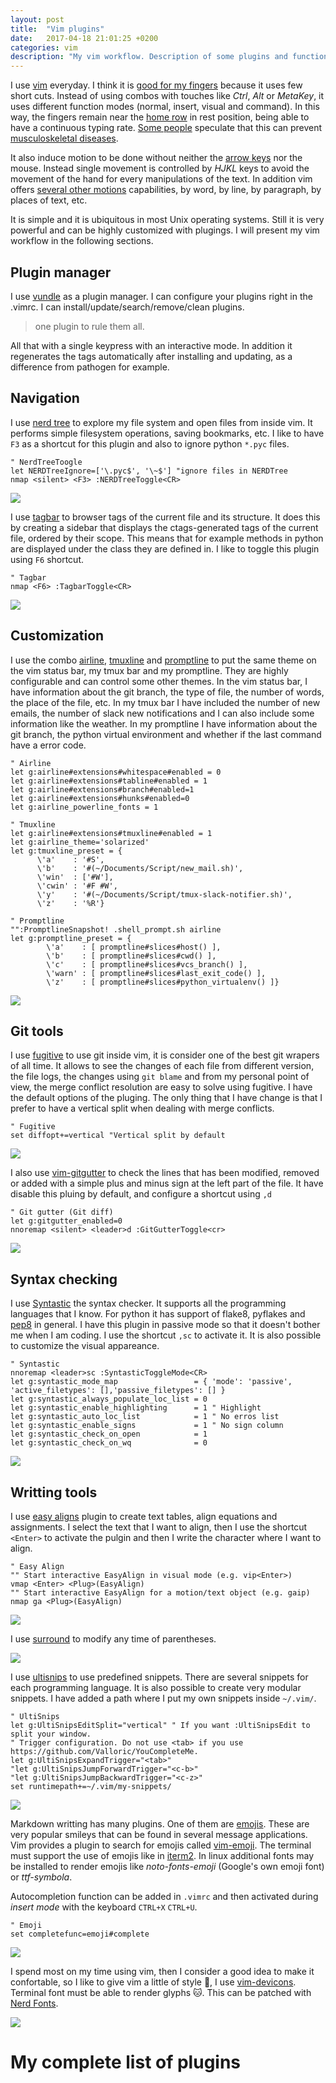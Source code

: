 ```yaml
---
layout: post
title:  "Vim plugins"
date:   2017-04-18 21:01:25 +0200
categories: vim 
description: "My vim workflow. Description of some plugins and functionlities."
---
```


I use [vim](https://github.com/vim/vim) everyday. I think it is [good for my fingers](http://stackoverflow.com/questions/29500098/is-there-any-data-supporting-a-correlation-between-carpal-tunnels-and-using-keyb) because it uses few short cuts. Instead of using combos with touches like _Ctrl_, _Alt_ or _MetaKey_, it uses different function modes (normal, insert, visual and command). In this way, the fingers remain  near the [home row](https://en.wikipedia.org/wiki/Touch_typing) in rest position, being able to have a continuous typing rate. [Some people](http://stackoverflow.com/questions/29500098/is-there-any-data-supporting-a-correlation-between-carpal-tunnels-and-using-keyb) speculate that this can prevent [musculoskeletal diseases](https://en.wikipedia.org/wiki/Repetitive_strain_injury). 

It also induce motion to be done without neither the [arrow keys](https://en.wikipedia.org/wiki/Arrow_keys) nor the mouse. Instead single movement is controlled by _HJKL_ keys to avoid the movement of the hand for every manipulations of the text. In addition vim offers [several other motions](http://vimdoc.sourceforge.net/htmldoc/motion.html#operator) capabilities, by word, by line, by paragraph, by places of text, etc.

It is simple and it is ubiquitous in most Unix operating systems. Still it is very powerful and can be highly customized with plugings.
I will present my vim workflow in the following sections.

## Plugin manager

I use [vundle](https://github.com/VundleVim/Vundle.vim) as a plugin manager. I
can configure your plugins right in the .vimrc. I can
install/update/search/remove/clean plugins.

> one plugin to rule them all.

All that with a single keypress with an interactive mode. In addition it regenerates the tags automatically after installing and updating, as a difference from pathogen for example.

## Navigation

I use [nerd tree](https://github.com/scrooloose/nerdtree) to explore my file system and open files from inside vim. It performs simple filesystem operations, saving bookmarks, etc. I like to have `F3` as a shortcut for this plugin and also to ignore python `*.pyc` files.

```vim
" NerdTreeToogle
let NERDTreeIgnore=['\.pyc$', '\~$'] "ignore files in NERDTree
nmap <silent> <F3> :NERDTreeToggle<CR>
```

![](https://cdn-images-1.medium.com/max/800/1*yFuOEvHxG9U0AUjrDlpbrQ.png)

I use [tagbar](https://github.com/majutsushi/tagbar) to browser tags of the current file and its structure. 
It does this by creating a sidebar that displays the ctags-generated tags of
the current file, ordered by their scope. This means that for example methods
in python are displayed under the class they are defined in. I like to toggle this plugin using `F6` shortcut.

```vim
" Tagbar
nmap <F6> :TagbarToggle<CR>
```

![](https://camo.githubusercontent.com/fc85311154723793776aed28488befdfaab36c42/68747470733a2f2f692e696d6775722e636f6d2f5366394c7332722e706e67)

## Customization 

I use the combo [airline](https://github.com/bling/vim-airline), [tmuxline](https://github.com/edkolev/tmuxline.vim) and [promptline](https://github.com/edkolev/promptline.vim) to put the same theme on the vim status bar, my tmux bar and my promptline.
They are highly configurable and can control some other themes.
In the vim status bar, I have information about the git branch, the type of file, the number of words, the place of the file, etc.
In my tmux bar I have included the number of new emails, the number of slack new notifications and I can also include some information like the weather.
In my promptline I have information about the git branch, the python virtual environment and whether if the last command have a error code.

```vim
" Airline
let g:airline#extensions#whitespace#enabled = 0
let g:airline#extensions#tabline#enabled = 1
let g:airline#extensions#branch#enabled=1
let g:airline#extensions#hunks#enabled=0
let g:airline_powerline_fonts = 1

" Tmuxline
let g:airline#extensions#tmuxline#enabled = 1
let g:airline_theme='solarized'
let g:tmuxline_preset = {
      \'a'    : '#S',
      \'b'    : '#(~/Documents/Script/new_mail.sh)',
      \'win'  : ['#W'],
      \'cwin' : '#F #W',
      \'y'    : '#(~/Documents/Script/tmux-slack-notifier.sh)',
      \'z'    : '%R'}

" Promptline
"":PromptlineSnapshot! .shell_prompt.sh airline
let g:promptline_preset = {
        \'a'    : [ promptline#slices#host() ],
        \'b'    : [ promptline#slices#cwd() ],
        \'c'    : [ promptline#slices#vcs_branch() ],
        \'warn' : [ promptline#slices#last_exit_code() ],
        \'z'    : [ promptline#slices#python_virtualenv() ]}
```



![](https://github.com/vim-airline/vim-airline/wiki/screenshots/demo.gif)

## Git tools

I use [fugitive](https://github.com/tpope/vim-fugitive) to use git inside vim, it is consider one of the best git wrapers of all time. It allows to see the changes of each file from different version, the file logs, the changes using `git blame` and from my personal point of view, the merge conflict resolution are easy to solve using fugitive. I have the default options of the pluging. The only thing that I have change is that I prefer to have a vertical split when dealing with merge conflicts.

```vim
" Fugitive
set diffopt+=vertical "Vertical split by default
```

![](https://camo.githubusercontent.com/dae2bbd335e42f9d093c46e4631e8af6fb3fdeed/687474703a2f2f692e696d6775722e636f6d2f4b526176612e706e67)

I also use [vim-gitgutter](https://github.com/airblade/vim-gitgutter) to check the lines that has been modified, removed or added with a simple plus and minus sign at the left part of the file. It have disable this pluing by default, and configure a shortcut using `,d`

```vim
" Git gutter (Git diff)
let g:gitgutter_enabled=0
nnoremap <silent> <leader>d :GitGutterToggle<cr>
```

![](https://raw.github.com/airblade/vim-gitgutter/master/screenshot.png)

## Syntax checking

I use [Syntastic](https://github.com/scrooloose/syntastic) the syntax checker. It supports all the programming languages that I know. For python it has support of flake8, pyflakes and [pep8](https://www.python.org/dev/peps/pep-0008/) in general. I have this plugin in passive mode so that it doesn't bother me when I am coding. I use the shortcut `,sc` to activate it. It is also possible to customize the visual appareance.

```vim
" Syntastic
nnoremap <leader>sc :SyntasticToggleMode<CR>
let g:syntastic_mode_map                 = { 'mode': 'passive', 'active_filetypes': [],'passive_filetypes': [] }
let g:syntastic_always_populate_loc_list = 0
let g:syntastic_enable_highlighting      = 1 " Highlight
let g:syntastic_auto_loc_list            = 1 " No erros list
let g:syntastic_enable_signs             = 1 " No sign column
let g:syntastic_check_on_open            = 1
let g:syntastic_check_on_wq              = 0
```

![](https://github.com/vim-syntastic/syntastic/raw/master/_assets/screenshot_1.png)

## Writting tools

I use [easy aligns](https://github.com/junegunn/vim-easy-align) plugin to create text tables, align equations and assignments. I select the text that I want to align, then I use the shortcut `<Enter>` to activate the pulgin and then I write the character where I want to align.

```vim
" Easy Align
"" Start interactive EasyAlign in visual mode (e.g. vip<Enter>)
vmap <Enter> <Plug>(EasyAlign)
"" Start interactive EasyAlign for a motion/text object (e.g. gaip)
nmap ga <Plug>(EasyAlign)
```

![](https://raw.githubusercontent.com/junegunn/i/master/easy-align/equals.gif)

I use [surround](https://github.com/tpope/vim-surround) to modify any time of parentheses.

![](https://two-wrongs.com/static/image/surround_vim.gif)

I use [ultisnips](https://github.com/sirver/ultisnips) to use predefined snippets. There are several snippets for each programming language. It is also possible to create very modular snippets. I have added a path where I put my own snippets inside `~/.vim/`.

```vim
" UltiSnips
let g:UltiSnipsEditSplit="vertical" " If you want :UltiSnipsEdit to split your window.
" Trigger configuration. Do not use <tab> if you use https://github.com/Valloric/YouCompleteMe.
let g:UltiSnipsExpandTrigger="<tab>"
"let g:UltiSnipsJumpForwardTrigger="<c-b>"
"let g:UltiSnipsJumpBackwardTrigger="<c-z>"
set runtimepath+=~/.vim/my-snippets/
```

![](https://raw.github.com/SirVer/ultisnips/master/doc/demo.gif)

Markdown writting has many plugins. One of them are
[emojis](https://en.wikipedia.org/wiki/Emoji). These are very popular smileys
that can be found in several message applications.
Vim provides a plugin to search for emojis called [vim-emoji](https://github.com/junegunn/vim-emoji).
The terminal must support the use of emojis like in
[iterm2](https://en.wikipedia.org/wiki/ITerm2). In linux additional fonts may
be installed to render emojis like _noto-fonts-emoji_ (Google's own emoji font)
or _ttf-symbola_.

Autocompletion function can be added in `.vimrc` and then activated during _insert mode_ with the keyboard `CTRL+X` `CTRL+U`.

```vim
" Emoji
set completefunc=emoji#complete
```

![](/images/vim-plugins/vim-emoji.gif)

I spend most on my time using vim, then I consider a good idea to make it confortable, so I like to give vim a little of style :ring:, I use [vim-devicons](https://github.com/ryanoasis/vim-devicons). Terminal font must be able to render glyphs :cat:. This can be patched with [Nerd Fonts](https://github.com/ryanoasis/nerd-fonts#font-installation).

![](https://github.com/ryanoasis/vim-devicons/wiki/screenshots/v0.8.x/overall-screenshot.png)

# My complete list of plugins

<script src="https://gist.github.com/cristianpb/504f9d105edabf4a0a04ff18bbbc6df0.js"></script>
